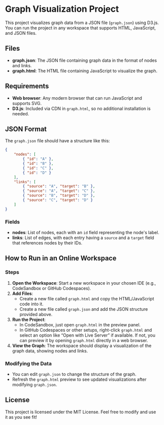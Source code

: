 # Graph Visualization Project

This project visualizes graph data from a JSON file (`graph.json`) using D3.js. You can run the project in any workspace that supports HTML, JavaScript, and JSON files.

## Files

- **graph.json**: The JSON file containing graph data in the format of nodes and links.
- **graph.html**: The HTML file containing JavaScript to visualize the graph.

## Requirements

- **Web browser**: Any modern browser that can run JavaScript and supports SVG.
- **D3.js**: Included via CDN in `graph.html`, so no additional installation is needed.

## JSON Format

The `graph.json` file should have a structure like this:

```json
{
    "nodes": [
        { "id": "A" },
        { "id": "B" },
        { "id": "C" },
        { "id": "D" }
    ],
    "links": [
        { "source": "A", "target": "B" },
        { "source": "A", "target": "C" },
        { "source": "B", "target": "D" },
        { "source": "C", "target": "D" }
    ]
}
```

### Fields

- **nodes**: List of nodes, each with an `id` field representing the node's label.
- **links**: List of edges, with each entry having a `source` and a `target` field that references nodes by their IDs.

## How to Run in an Online Workspace

### Steps

1. **Open the Workspace**: Start a new workspace in your chosen IDE (e.g., CodeSandbox or GitHub Codespaces).
2. **Add Files**:
   - Create a new file called `graph.html` and copy the HTML/JavaScript code into it.
   - Create a new file called `graph.json` and add the JSON structure provided above.
3. **Run the Project**:
   - In CodeSandbox, just open `graph.html` in the preview panel.
   - In GitHub Codespaces or other setups, right-click `graph.html` and select an option like “Open with Live Server” if available. If not, you can preview it by opening `graph.html` directly in a web browser.
4. **View the Graph**: The workspace should display a visualization of the graph data, showing nodes and links.

### Modifying the Data

- You can edit `graph.json` to change the structure of the graph.
- Refresh the `graph.html` preview to see updated visualizations after modifying `graph.json`.

## License

This project is licensed under the MIT License. Feel free to modify and use it as you see fit!
